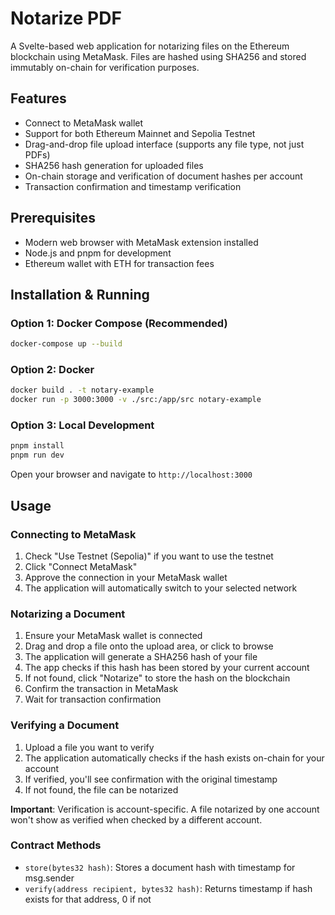 # Notarize PDF
A Svelte-based web application for notarizing files on the Ethereum blockchain using MetaMask. 
Files are hashed using SHA256 and stored immutably on-chain for verification purposes.

## Features
- Connect to MetaMask wallet
- Support for both Ethereum Mainnet and Sepolia Testnet
- Drag-and-drop file upload interface (supports any file type, not just PDFs)
- SHA256 hash generation for uploaded files
- On-chain storage and verification of document hashes per account
- Transaction confirmation and timestamp verification

## Prerequisites
- Modern web browser with MetaMask extension installed
- Node.js and pnpm for development
- Ethereum wallet with ETH for transaction fees

## Installation & Running

### Option 1: Docker Compose (Recommended)
```bash
docker-compose up --build
```

### Option 2: Docker
```bash
docker build . -t notary-example
docker run -p 3000:3000 -v ./src:/app/src notary-example
```

### Option 3: Local Development
```bash
pnpm install
pnpm run dev
```

Open your browser and navigate to `http://localhost:3000`

## Usage

### Connecting to MetaMask
1. Check "Use Testnet (Sepolia)" if you want to use the testnet
2. Click "Connect MetaMask"
3. Approve the connection in your MetaMask wallet
4. The application will automatically switch to your selected network

### Notarizing a Document
1. Ensure your MetaMask wallet is connected
2. Drag and drop a file onto the upload area, or click to browse
3. The application will generate a SHA256 hash of your file
4. The app checks if this hash has been stored by your current account
5. If not found, click "Notarize" to store the hash on the blockchain
6. Confirm the transaction in MetaMask
7. Wait for transaction confirmation

### Verifying a Document
1. Upload a file you want to verify
2. The application automatically checks if the hash exists on-chain for your account
3. If verified, you'll see confirmation with the original timestamp
4. If not found, the file can be notarized

**Important**: Verification is account-specific. A file notarized by one account won't show as verified when checked by a different account.

### Contract Methods
- `store(bytes32 hash)`: Stores a document hash with timestamp for msg.sender
- `verify(address recipient, bytes32 hash)`: Returns timestamp if hash exists for that address, 0 if not
